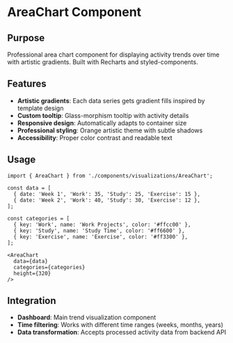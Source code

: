 # AreaChart Component

## Purpose
Professional area chart component for displaying activity trends over time with artistic gradients. Built with Recharts and styled-components.

## Features
- **Artistic gradients**: Each data series gets gradient fills inspired by template design
- **Custom tooltip**: Glass-morphism tooltip with activity details
- **Responsive design**: Automatically adapts to container size
- **Professional styling**: Orange artistic theme with subtle shadows
- **Accessibility**: Proper color contrast and readable text

## Usage
```tsx
import { AreaChart } from './components/visualizations/AreaChart';

const data = [
  { date: 'Week 1', 'Work': 35, 'Study': 25, 'Exercise': 15 },
  { date: 'Week 2', 'Work': 40, 'Study': 30, 'Exercise': 12 },
];

const categories = [
  { key: 'Work', name: 'Work Projects', color: '#ffcc00' },
  { key: 'Study', name: 'Study Time', color: '#ff6600' },
  { key: 'Exercise', name: 'Exercise', color: '#ff3300' },
];

<AreaChart 
  data={data}
  categories={categories}
  height={320}
/>
```

## Integration
- **Dashboard**: Main trend visualization component
- **Time filtering**: Works with different time ranges (weeks, months, years)
- **Data transformation**: Accepts processed activity data from backend API